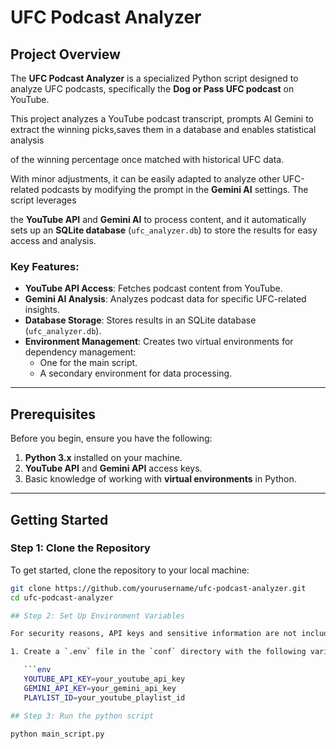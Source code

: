 # UFC Podcast Analyzer

## Project Overview

The **UFC Podcast Analyzer** is a specialized Python script designed to analyze UFC podcasts, specifically the **Dog or Pass UFC podcast** on YouTube.

This project analyzes a YouTube podcast transcript, prompts AI Gemini to extract the winning picks,saves them in a database and enables statistical analysis

of the winning percentage once matched with historical UFC data.

With minor adjustments, it can be easily adapted to analyze other UFC-related podcasts by modifying the prompt in the **Gemini AI** settings. The script leverages

the **YouTube API** and **Gemini AI** to process content, and it automatically sets up an **SQLite database** (`ufc_analyzer.db`) to store the results for easy access and analysis.

### Key Features:

- **YouTube API Access**: Fetches podcast content from YouTube.
- **Gemini AI Analysis**: Analyzes podcast data for specific UFC-related insights.
- **Database Storage**: Stores results in an SQLite database (`ufc_analyzer.db`).
- **Environment Management**: Creates two virtual environments for dependency management:
  - One for the main script.
  - A secondary environment for data processing.



---

## Prerequisites


Before you begin, ensure you have the following:

1. **Python 3.x** installed on your machine.
2. **YouTube API** and **Gemini API** access keys.
3. Basic knowledge of working with **virtual environments** in Python.


---


## Getting Started

### Step 1: Clone the Repository

To get started, clone the repository to your local machine:

```bash
git clone https://github.com/yourusername/ufc-podcast-analyzer.git
cd ufc-podcast-analyzer

## Step 2: Set Up Environment Variables

For security reasons, API keys and sensitive information are not included in this repository. To configure the keys, follow these steps:

1. Create a `.env` file in the `conf` directory with the following variables:

   ```env
   YOUTUBE_API_KEY=your_youtube_api_key
   GEMINI_API_KEY=your_gemini_api_key
   PLAYLIST_ID=your_youtube_playlist_id

## Step 3: Run the python script

python main_script.py


